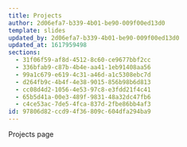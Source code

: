 ```yaml
---
title: Projects
author: 2d06efa7-b339-4b01-be90-009f00ed13d0
template: slides
updated_by: 2d06efa7-b339-4b01-be90-009f00ed13d0
updated_at: 1617959498
sections:
  - 31f06f59-af8d-4512-8c60-ce9677bbf2cc
  - 336bfab9-c87b-4b4e-aa41-1eb91408aa56
  - 99a1c679-e619-4c31-a46d-a1c5308ebc7d
  - d264fb9c-4b4f-4e38-9015-856b98b6d813
  - cc08d4d2-1056-4e53-97c8-e3fdd21f4c41
  - 65b5d41a-00e3-489f-9831-48a32dc47fb6
  - c4ce53ac-7de5-4fca-837d-2fbe86bb4af3
id: 97806d82-ccd9-4f36-809c-604dfa294ba9
---
```

Projects page
